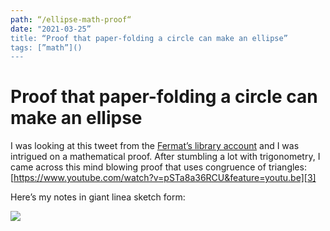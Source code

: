 ```yaml
---
path: “/ellipse-math-proof“
date: "2021-03-25”
title: “Proof that paper-folding a circle can make an ellipse”
tags: [”math”]()
---
```

# Proof that paper-folding a circle can make an ellipse

I was looking at this tweet from the [Fermat’s library account][2] and I was intrigued on a mathematical proof. After stumbling a lot with trigonometry, I came across this mind blowing proof that uses congruence of triangles: [https://www.youtube.com/watch?v=pSTa8a36RCU&feature=youtu.be][3]


Here’s my notes in giant linea sketch form:  

![][image-1]

[2]:	https://twitter.com/fermatslibrary?s=21
[3]:	https://www.youtube.com/watch?v=pSTa8a36RCU&feature=youtu.be

[image-1]:	assets/DCFE9703-7ED1-4612-9A0C-46F4A56CFA14_1_105_c.jpeg